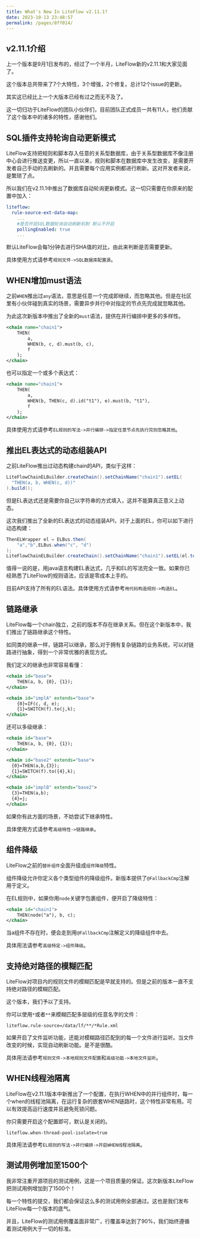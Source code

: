```yaml
---
title: What's New In LiteFlow v2.11.1?
date: 2023-10-13 23:48:57
permalink: /pages/8ff014/
---
```


## v2.11.1介绍

上一个版本是9月1日发布的，经过了一个半月，LiteFlow新的v2.11.1和大家见面了。

这个版本总共带来了7个大特性，3个增强，2个修复。总计12个issue的更新。

其实这已经比上一个大版本已经有过之而无不及了。

这一切归功于LiteFlow的团队小伙伴们，目前团队正式成员一共有11人，他们贡献了这个版本中的诸多的特性，感谢他们。



## SQL插件支持轮询自动更新模式

LiteFlow支持把规则和脚本存入任意的关系型数据库，由于关系型数据库不像注册中心会进行推送变更，所以一直以来，规则和脚本在数据库中发生改变，是需要开发者自己手动的去刷新的。并且需要每个应用实例都进行刷新。这对开发者来说，是繁琐了点。

所以我们在v2.11.1中推出了数据库自动轮询更新模式。这一切只需要在你原来的配置中加入：

```yaml
liteflow:
  rule-source-ext-data-map:
    ...
    #是否开启SQL数据轮询自动刷新机制 默认不开启
    pollingEnabled: true
    ...
```

默认LiteFlow会每1分钟去进行SHA值的对比，由此来判断是否需要更新。

具体使用方式请参考`规则文件->SQL数据库配置源`。



## WHEN增加must语法

之前`WHEN`推出过`any`语法，意思是任意一个完成即继续，而忽略其他。但是在社区里有小伙伴碰到真实的场景，需要异步并行中对指定的节点先完成就忽略其他。

为此这次新版本中推出了全新的`must`语法，提供在并行编排中更多的多样性。

```xml
<chain name="chain1">
    THEN(
        a,
        WHEN(b, c, d).must(b, c),
        f
    );
</chain>
```

也可以指定一个或多个表达式：

```xml
<chain name="chain1">
    THEN(
        a,
        WHEN(b, THEN(c, d).id("t1"), e).must(b, "t1"),
        f
    );
</chain>
```

具体使用方式请参考`EL规则的写法->并行编排->指定任意节点先执行完则忽略其他`。



## 推出EL表达式的动态组装API

之前LiteFlow推出过动态构建chain的API，类似于这样：

```java
LiteFlowChainELBuilder.createChain().setChainName("chain1").setEL(
  "THEN(a, b, WHEN(c, d))"
).build();
```

但是EL表达式还是需要你自己以字符串的方式填入，这并不能算真正意义上动态。

这次我们推出了全新的EL表达式的动态组装API，对于上面的EL，你可以如下进行动态构建：

```java
ThenELWrapper el = ELBus.then(
	"a","b",ELBus.when("c", "d")
);
LiteFlowChainELBuilder.createChain().setChainName("chain1").setEL(el.toEL()).build();
```

值得一说的是，用java语言构建EL表达式，几乎和EL的写法完全一致。如果你已经熟悉了LiteFlow的规则语法，应该是零成本上手的。

目前API支持了所有的EL语法。具体使用方式请参考`用代码构造规则->构造EL`。



## 链路继承

LiteFlow每一个chain独立，之前的版本不存在继承关系。但在这个新版本中，我们推出了链路继承这个特性。

如同类的继承一样，链路可以继承，那么对于拥有复杂链路的业务系统，可以对链路进行抽象，得到一个非常优雅的表现方式。

我们定义的继承也非常容易看懂：

```xml
<chain id="base">
	THEN(a, b, {0}, {1});
</chain>

<chain id="implA" extends="base">
	{0}=IF(c, d, e);
	{1}=SWITCH(f).to(j,k);
</chain>
```

还可以多级继承：

```xml
<chain id="base">
	THEN(a, b, {0}, {1});
</chain>

<chain id="base2" extends="base">
  {0}=THEN(a,b,{3});
  {1}=SWITCH(f).to({4},k);
</chain>

<chain id="implB" extends="base2">
  {3}=THEN(a,b);
  {4}=j;
</chain>
```

如果你有此方面的场景，不妨尝试下继承特性。

具体使用方式请参考`高级特性->链路继承`。



## 组件降级

LiteFlow之前的`替补组件`全面升级成`组件降级`特性。

组件降级允许你定义各个类型组件的降级组件。新版本提供了`@FallbackCmp`注解用于定义。

在EL规则中，如果你用`node`关键字包裹组件，便开启了降级特性：

```xml
<chain id="chain1">
	THEN(node("a"), b, c);
</chain>
```

当a组件不存在时，便会走到用`@FallbackCmp`注解定义的降级组件中去。

具体用法请参考`高级特定->组件降级`。



## 支持绝对路径的模糊匹配

LiteFlow对项目内的规则文件的模糊匹配是早就支持的。但是之前的版本一直不支持绝对路径的模糊匹配。

这个版本，我们予以了支持。

你可以使用`*`或者`**`来模糊匹配多层级的任意名字的文件：

```properties
liteflow.rule-source=/data/lf/**/*Rule.xml
```

如果开启了文件监听功能，还能对模糊路径匹配到的每一个文件进行监听。当文件改变的时候，实现自动刷新功能。是不是很酷。

具体用法请参考`规则文件->本地规则文件配置`和`高级功能->本地文件监听`。



## WHEN线程池隔离

LiteFlow在v2.11.1版本中新推出了一个配置，在执行WHEN中的并行组件时，每一个when的线程池隔离，在运行复杂的嵌套WHEN链路时，这个特性非常有用。可以有效提高运行速度并且避免死锁问题。

你只需要开启这个配置即可，默认是关闭的。

```properties
liteflow.when-thread-pool-isolate=true
```

具体用法请参考`EL规则的写法->并行编排->开启WHEN线程池隔离`。



## 测试用例增加至1500个

我非常注重开源项目的测试用例，这是一个项目质量的保证。这次新版本LiteFlow把测试用例增加到了1500个！

每一个特性的提交，我们都会保证这么多的测试用例全部通过。这也是我们发布LiteFlow每一个版本的底气。

并且，LiteFlow的测试用例覆盖面非常广，行覆盖率达到了90%，我们始终遵循着测试用例大于一切的标准。

<img :src="$withBase('/img/whats_new/2_11_1_1.png')" style="zoom: 100%;" class="no-zoom">

